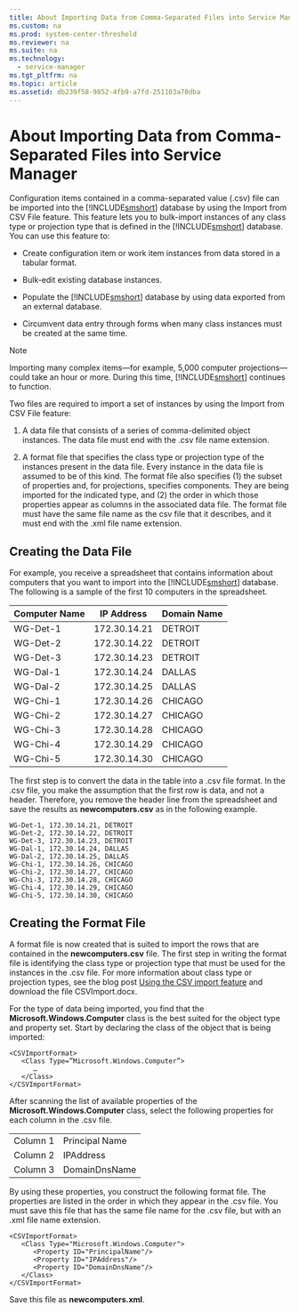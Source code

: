 ```yaml
---
title: About Importing Data from Comma-Separated Files into Service Manager
ms.custom: na
ms.prod: system-center-threshold
ms.reviewer: na
ms.suite: na
ms.technology: 
  - service-manager
ms.tgt_pltfrm: na
ms.topic: article
ms.assetid: db239f58-9852-4fb9-a7fd-251103a70dba
---
```

# About Importing Data from Comma-Separated Files into Service Manager
Configuration items contained in a comma\-separated value \(.csv\) file can be imported into the [!INCLUDE[smshort](../../includes/smshort_md.md)] database by using the Import from CSV File feature. This feature lets you to bulk\-import instances of any class type or projection type that is defined in the [!INCLUDE[smshort](../../includes/smshort_md.md)] database. You can use this feature to:

-   Create configuration item or work item instances from data stored in a tabular format.

-   Bulk\-edit existing database instances.

-   Populate the [!INCLUDE[smshort](../../includes/smshort_md.md)] database by using data exported from an external database.

-   Circumvent data entry through forms when many class instances must be created at the same time.

> [!NOTE]
> Importing many complex items—for example, 5,000 computer projections—could take an hour or more. During this time, [!INCLUDE[smshort](../../includes/smshort_md.md)] continues to function.

Two files are required to import a set of instances by using the Import from CSV File feature:

1.  A data file that consists of a series of comma\-delimited object instances. The data file must end with the .csv file name extension.

2.  A format file that specifies the class type or projection type of the instances present in the data file. Every instance in the data file is assumed to be of this kind. The format file also specifies \(1\) the subset of properties and, for projections, specifies components. They are being imported for the indicated type, and \(2\) the order in which those properties appear as columns in the associated data file. The format file must have the same file name as the csv file that it describes, and it must end with the .xml file name extension.

## Creating the Data File
For example, you receive a spreadsheet that contains information about computers that you want to import into the [!INCLUDE[smshort](../../includes/smshort_md.md)] database. The following is a sample of the first 10 computers in the spreadsheet.

|Computer Name|IP Address|Domain Name|
|-----------------|--------------|---------------|
|WG\-Det\-1|172.30.14.21|DETROIT|
|WG\-Det\-2|172.30.14.22|DETROIT|
|WG\-Det\-3|172.30.14.23|DETROIT|
|WG\-Dal\-1|172.30.14.24|DALLAS|
|WG\-Dal\-2|172.30.14.25|DALLAS|
|WG\-Chi\-1|172.30.14.26|CHICAGO|
|WG\-Chi\-2|172.30.14.27|CHICAGO|
|WG\-Chi\-3|172.30.14.28|CHICAGO|
|WG\-Chi\-4|172.30.14.29|CHICAGO|
|WG\-Chi\-5|172.30.14.30|CHICAGO|

The first step is to convert the data in the table into a .csv file format. In the .csv file, you make the assumption that the first row is data, and not a header. Therefore, you remove the header line from the spreadsheet and save the results as **newcomputers.csv** as in the following example.

```
WG-Det-1, 172.30.14.21, DETROIT
WG-Det-2, 172.30.14.22, DETROIT
WG-Det-3, 172.30.14.23, DETROIT
WG-Dal-1, 172.30.14.24, DALLAS
WG-Dal-2, 172.30.14.25, DALLAS
WG-Chi-1, 172.30.14.26, CHICAGO
WG-Chi-2, 172.30.14.27, CHICAGO
WG-Chi-3, 172.30.14.28, CHICAGO
WG-Chi-4, 172.30.14.29, CHICAGO
WG-Chi-5, 172.30.14.30, CHICAGO
```

## Creating the Format File
A format file is now created that is suited to import the rows that are contained in the **newcomputers.csv** file. The first step in writing the format file is identifying the class type or projection type that must be used for the instances in the .csv file. For more information about class type or projection types, see the blog post [Using the CSV import feature](http://go.microsoft.com/fwlink/p/?LinkID=159957) and download the file CSVImport.docx.

For the type of data being imported, you find that the **Microsoft.Windows.Computer** class is the best suited for the object type and property set. Start by declaring the class of the object that is being imported:

```
<CSVImportFormat>
   <Class Type=”Microsoft.Windows.Computer”>
      …
   </Class>
</CSVImportFormat>
```

After scanning the list of available properties of the **Microsoft.Windows.Computer** class, select the following properties for each column in the .csv file.

|||
|-|-|
|Column 1|Principal Name|
|Column 2|IPAddress|
|Column 3|DomainDnsName|

By using these properties, you construct the following format file. The properties are listed in the order in which they appear in the .csv file. You must save this file that has the same file name for the .csv file, but with an .xml file name extension.

```
<CSVImportFormat>
   <Class Type="Microsoft.Windows.Computer">
      <Property ID="PrincipalName"/>
      <Property ID="IPAddress"/>
      <Property ID="DomainDnsName"/>
   </Class>
</CSVImportFormat>
```

Save this file as **newcomputers.xml**.


